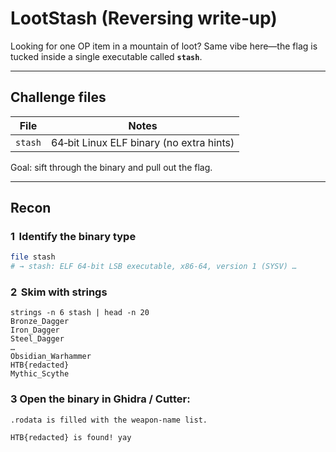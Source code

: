 # LootStash (Reversing write‑up)

Looking for one OP item in a mountain of loot? Same vibe here—the flag is tucked inside a single executable called **`stash`**.

---

## Challenge files

| File   | Notes                                  |
|--------|----------------------------------------|
| `stash` | 64‑bit Linux ELF binary (no extra hints) |

Goal: sift through the binary and pull out the flag.

---

## Recon

### 1  Identify the binary type

```bash
file stash
# → stash: ELF 64-bit LSB executable, x86-64, version 1 (SYSV) …
```

### 2  Skim with strings
```
strings -n 6 stash | head -n 20
Bronze_Dagger
Iron_Dagger
Steel_Dagger
…
Obsidian_Warhammer
HTB{redacted}
Mythic_Scythe
```
### 3 Open the binary in Ghidra / Cutter:

    .rodata is filled with the weapon‑name list.

    HTB{redacted} is found! yay
